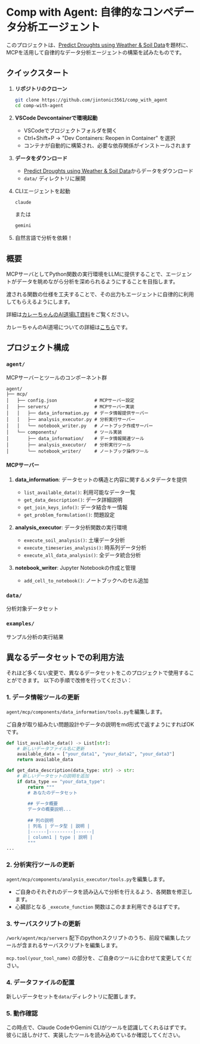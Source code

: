 # Comp with Agent: 自律的なコンペデータ分析エージェント

このプロジェクトは、[Predict Droughts using Weather & Soil Data](https://www.kaggle.com/datasets/cdminix/us-drought-meteorological-data)を題材に、MCPを活用して自律的なデータ分析エージェントの構築を試みたものです。

## クイックスタート

1. **リポジトリのクローン**
   ```bash
   git clone https://github.com/jintonic3561/comp_with_agent
   cd comp-with-agent
   ```

2. **VSCode Devcontainerで環境起動**
   - VSCodeでプロジェクトフォルダを開く
   - Ctrl+Shift+P → "Dev Containers: Reopen in Container" を選択
   - コンテナが自動的に構築され、必要な依存関係がインストールされます

3. **データをダウンロード**
   - [Predict Droughts using Weather & Soil Data](https://www.kaggle.com/datasets/cdminix/us-drought-meteorological-data)からデータをダウンロード
   - `data/` ディレクトリに展開

4. CLIエージェントを起動
   ```bash
   claude
   ```
   または
   ```bash
   gemini
   ```

5. 自然言語で分析を依頼！

## 概要

MCPサーバとしてPython関数の実行環境をLLMに提供することで、エージェントがデータを眺めながら分析を深められるようにすることを目指します。

渡される関数の仕様を工夫することで、その出力もエージェントに自律的に利用してもらえるようにします。


詳細は[カレーちゃんのAI道場LT資料](https://github.com/jintonic3561/comp_with_agent/blob/main/document/lt_slides.pdf)をご覧ください。

カレーちゃんのAI道場についての詳細は[こちら](https://currypurin-dojo.connpass.com/)です。


## プロジェクト構成

### `agent/`
MCPサーバーとツールのコンポーネント群

```
agent/
├── mcp/
│   ├── config.json              # MCPサーバー設定
│   ├── servers/                 # MCPサーバー実装
│   │   ├── data_information.py  # データ情報提供サーバー
│   │   ├── analysis_executor.py # 分析実行サーバー
│   │   └── notebook_writer.py   # ノートブック作成サーバー
│   └── components/              # ツール実装
│       ├── data_information/    # データ情報関連ツール
│       ├── analysis_executor/   # 分析実行ツール
│       └── notebook_writer/     # ノートブック操作ツール
```

#### MCPサーバー

1. **data_information**: データセットの構造と内容に関するメタデータを提供
   - `list_available_data()`: 利用可能なデータ一覧
   - `get_data_description()`: データ詳細説明
   - `get_join_keys_info()`: データ結合キー情報
   - `get_problem_formulation()`: 問題設定

2. **analysis_executor**: データ分析関数の実行環境
   - `execute_soil_analysis()`: 土壌データ分析
   - `execute_timeseries_analysis()`: 時系列データ分析
   - `execute_all_data_analysis()`: 全データ統合分析

3. **notebook_writer**: Jupyter Notebookの作成と管理
   - `add_cell_to_notebook()`: ノートブックへのセル追加

### `data/`
分析対象データセット

### `examples/`
サンプル分析の実行結果

## 異なるデータセットでの利用方法

それほど多くない変更で、異なるデータセットをこのプロジェクトで使用することができます。
以下の手順で改修を行ってください：

### 1. データ情報ツールの更新

`agent/mcp/components/data_information/tools.py`を編集します。

ご自身が取り組みたい問題設計やデータの説明をmd形式で返すようにすればOKです。

```python
def list_available_data() -> List[str]:
    # 新しいデータファイル名に更新
    available_data = ["your_data1", "your_data2", "your_data3"]
    return available_data

def get_data_description(data_type: str) -> str:
    # 新しいデータセットの説明を追加
    if data_type == "your_data_type":
        return """
        # あなたのデータセット
        
        ## データ概要
        データの概要説明...
        
        ## 列の説明
        | 列名 | データ型 | 説明 |
        |------|---------|------|
        | column1 | type | 説明 |
        """
...
```

### 2. 分析実行ツールの更新

`agent/mcp/components/analysis_executor/tools.py`を編集します。

- ご自身のそれぞれのデータを読み込んで分析を行えるよう、各関数を修正します。
- 心臓部となる `_execute_function` 関数はこのまま利用できるはずです。 

### 3. サーバスクリプトの更新

`/work/agent/mcp/servers` 配下のpythonスクリプトのうち、前段で編集したツールが含まれるサーバスクリプトを編集します。

`mcp.tool(your_tool_name)` の部分を、ご自身のツールに合わせて変更してください。

### 4. データファイルの配置

新しいデータセットを`data/`ディレクトリに配置します。

### 5. 動作確認

この時点で、Claude CodeやGemini CLIがツールを認識してくれるはずです。
彼らに話しかけて、実装したツールを読み込めているか確認してください。
